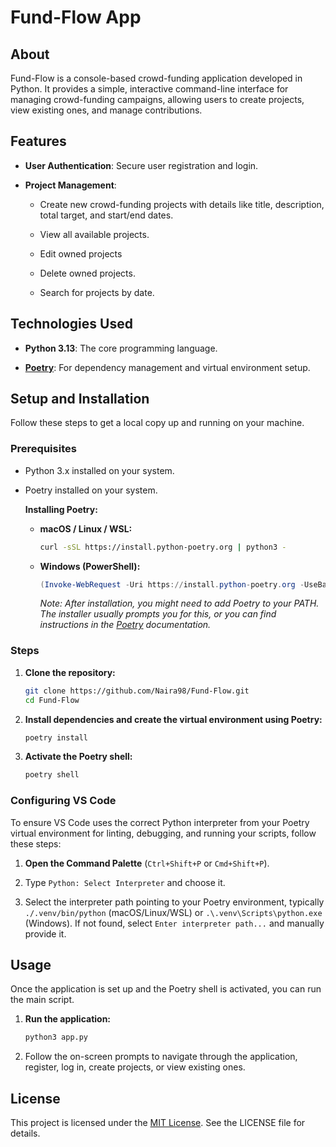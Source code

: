 # Fund-Flow App

## About

Fund-Flow is a console-based crowd-funding application developed in Python. It provides a simple, interactive command-line interface for managing crowd-funding campaigns, allowing users to create projects, view existing ones, and manage contributions.

## Features

* **User Authentication**: Secure user registration and login.

* **Project Management**:

    * Create new crowd-funding projects with details like title, description, total target, and start/end dates.

    * View all available projects.

    * Edit owned projects

    * Delete owned projects.

    * Search for projects by date.

## Technologies Used

* **Python 3.13**: The core programming language.

* **[Poetry](https://python-poetry.org/)**: For dependency management and virtual environment setup.

## Setup and Installation

Follow these steps to get a local copy up and running on your machine.

### Prerequisites

* Python 3.x installed on your system.

* Poetry installed on your system.

    **Installing Poetry:**

    * **macOS / Linux / WSL:**

        ```bash
        curl -sSL https://install.python-poetry.org | python3 -
        ```

    * **Windows (PowerShell):**

        ```powershell
        (Invoke-WebRequest -Uri https://install.python-poetry.org -UseBasicParsing).Content | py -
        ```

        *Note: After installation, you might need to add Poetry to your PATH. The installer usually prompts you for this, or you can find instructions in the [Poetry](https://python-poetry.org/) documentation.*

### Steps

1.  **Clone the repository:**

    ```bash
    git clone https://github.com/Naira98/Fund-Flow.git
    cd Fund-Flow
    ```

2.  **Install dependencies and create the virtual environment using Poetry:**

    ```bash
    poetry install
    ```

3.  **Activate the Poetry shell:**

    ```bash
    poetry shell
    ```

### Configuring VS Code

To ensure VS Code uses the correct Python interpreter from your Poetry virtual environment for linting, debugging, and running your scripts, follow these steps:

1.  **Open the Command Palette** (`Ctrl+Shift+P` or `Cmd+Shift+P`).

2.  Type `Python: Select Interpreter` and choose it.

3.  Select the interpreter path pointing to your Poetry environment, typically `./.venv/bin/python` (macOS/Linux/WSL) or `.\.venv\Scripts\python.exe` (Windows). If not found, select `Enter interpreter path...` and manually provide it.

## Usage

Once the application is set up and the Poetry shell is activated, you can run the main script.

1.  **Run the application:**

    ```bash
    python3 app.py
    ```

2.  Follow the on-screen prompts to navigate through the application, register, log in, create projects, or view existing ones.

## License

This project is licensed under the [MIT License](https://opensource.org/licenses/MIT). See the LICENSE file for details.
